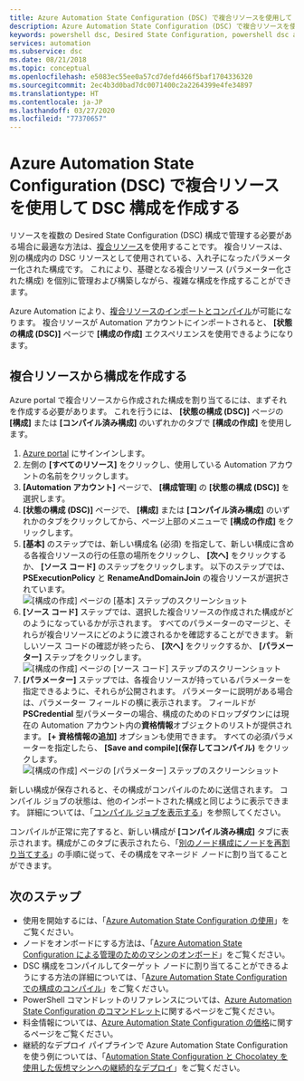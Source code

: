 ```yaml
---
title: Azure Automation State Configuration (DSC) で複合リソースを使用して DSC 構成を作成する
description: Azure Automation State Configuration (DSC) で複合リソースを使用して構成を作成する方法について説明します
keywords: powershell dsc, Desired State Configuration, powershell dsc azure, 複合リソース
services: automation
ms.subservice: dsc
ms.date: 08/21/2018
ms.topic: conceptual
ms.openlocfilehash: e5083ec55ee0a57cd7defd466f5baf1704336320
ms.sourcegitcommit: 2ec4b3d0bad7dc0071400c2a2264399e4fe34897
ms.translationtype: HT
ms.contentlocale: ja-JP
ms.lasthandoff: 03/27/2020
ms.locfileid: "77370657"
---
```

# <a name="composing-dsc-configurations-in-azure-automation-state-configuration-dsc-using-composite-resources"></a>Azure Automation State Configuration (DSC) で複合リソースを使用して DSC 構成を作成する

リソースを複数の Desired State Configuration (DSC) 構成で管理する必要がある場合に最適な方法は、[複合リソース](/powershell/scripting/dsc/resources/authoringresourcecomposite)を使用することです。 複合リソースは、別の構成内の DSC リソースとして使用されている、入れ子になったパラメーター化された構成です。 これにより、基礎となる複合リソース (パラメーター化された構成) を個別に管理および構築しながら、複雑な構成を作成することができます。

Azure Automation により、[複合リソースのインポートとコンパイル](automation-dsc-compile.md)が可能になります。
複合リソースが Automation アカウントにインポートされると、 **[状態の構成 (DSC)]** ページで **[構成の作成]** エクスペリエンスを使用できるようになります。

## <a name="composing-a-configuration-from-composite-resources"></a>複合リソースから構成を作成する

Azure portal で複合リソースから作成された構成を割り当てるには、まずそれを作成する必要があります。 これを行うには、 **[状態の構成 (DSC)]** ページの **[構成]** または **[コンパイル済み構成]** のいずれかのタブで **[構成の作成]** を使用します。

1. [Azure portal](https://portal.azure.com) にサインインします。
1. 左側の **[すべてのリソース]** をクリックし、使用している Automation アカウントの名前をクリックします。
1. **[Automation アカウント]** ページで、 **[構成管理]** の **[状態の構成 (DSC)]** を選択します。
1. **[状態の構成 (DSC)]** ページで、 **[構成]** または **[コンパイル済み構成]** のいずれかのタブをクリックしてから、ページ上部のメニューで **[構成の作成]** をクリックします。
1. **[基本]** のステップでは、新しい構成名 (必須) を指定して、新しい構成に含める各複合リソースの行の任意の場所をクリックし、 **[次へ]** をクリックするか、 **[ソース コード]** のステップをクリックします。 以下のステップでは、**PSExecutionPolicy** と **RenameAndDomainJoin** の複合リソースが選択されています。
   ![[構成の作成] ページの [基本] ステップのスクリーンショット](./media/compose-configurationwithcompositeresources/compose-configuration-basics.png)
1. **[ソース コード]** ステップでは、選択した複合リソースの作成された構成がどのようになっているかが示されます。 すべてのパラメーターのマージと、それらが複合リソースにどのように渡されるかを確認することができます。 新しいソース コードの確認が終ったら、 **[次へ]** をクリックするか、 **[パラメーター]** ステップをクリックします。
   ![[構成の作成] ページの [ソース コード] ステップのスクリーンショット](./media/compose-configurationwithcompositeresources/compose-configuration-sourcecode.png)
1. **[パラメーター]** ステップでは、各複合リソースが持っているパラメーターを指定できるように、それらが公開されます。 パラメーターに説明がある場合は、パラメーター フィールドの横に表示されます。 フィールドが **PSCredential** 型パラメーターの場合、構成のためのドロップダウンには現在の Automation アカウント内の**資格情報**オブジェクトのリストが提供されます。 **[+ 資格情報の追加]** オプションも使用できます。 すべての必須パラメーターを指定したら、 **[Save and compile]\(保存してコンパイル\)** をクリックします。
   ![[構成の作成] ページの [パラメーター] ステップのスクリーンショット](./media/compose-configurationwithcompositeresources/compose-configuration-parameters.png)

新しい構成が保存されると、その構成がコンパイルのために送信されます。 コンパイル ジョブの状態は、他のインポートされた構成と同じように表示できます。 詳細については、「[コンパイル ジョブを表示する](automation-dsc-getting-started.md#viewing-a-compilation-job)」を参照してください。

コンパイルが正常に完了すると、新しい構成が **[コンパイル済み構成]** タブに表示されます。構成がこのタブに表示されたら、「[別のノード構成にノードを再割り当てする](automation-dsc-getting-started.md#reassigning-a-node-to-a-different-node-configuration)」の手順に従って、その構成をマネージド ノードに割り当てることができます。

## <a name="next-steps"></a>次のステップ

- 使用を開始するには、「[Azure Automation State Configuration の使用](automation-dsc-getting-started.md)」をご覧ください。
- ノードをオンボードにする方法は、「[Azure Automation State Configuration による管理のためのマシンのオンボード](automation-dsc-onboarding.md)」をご覧ください。
- DSC 構成をコンパイルしてターゲット ノードに割り当てることができるようにする方法の詳細については、「[Azure Automation State Configuration での構成のコンパイル](automation-dsc-compile.md)」をご覧ください。
- PowerShell コマンドレットのリファレンスについては、[Azure Automation State Configuration のコマンドレット](/powershell/module/azurerm.automation/#automation)に関するページをご覧ください。
- 料金情報については、[Azure Automation State Configuration の価格](https://azure.microsoft.com/pricing/details/automation/)に関するページをご覧ください。
- 継続的なデプロイ パイプラインで Azure Automation State Configuration を使う例については、「[Automation State Configuration と Chocolatey を使用した仮想マシンへの継続的なデプロイ](automation-dsc-cd-chocolatey.md)」をご覧ください。
